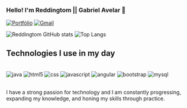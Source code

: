 
### Hello! I'm Reddingtom || Gabriel Avelar 👋

[![Portfólio](https://img.shields.io/website?label=Reddingtom.com&style=for-the-badge&url=https://sites.google.com/view/reddingtom)](https://sites.google.com/view/reddingtom/) [![Gmail](https://img.shields.io/badge/Gmail-D14836?style=for-the-badge&logo=gmail&logoColor=white)](gabriel.s.av707@gmail.com)

![Reddingtom GitHub stats](https://github-readme-stats.vercel.app/api?username=reddingtom&show_icons=true&theme=onedark) ![Top Langs](https://github-readme-stats.vercel.app/api/top-langs/?username=reddingtom&layout=compact)

## Technologies I use in my day

<div style="display: inline_block"><br/>
    <img align="center" alt="java" src="https://img.shields.io/badge/Java-ED8B00?style=for-the-badge&logo=openjdk&logoColor=white">
    <img align="center" alt="html5" src="https://img.shields.io/badge/HTML5-E34F26?style=for-the-badge&logo=html5&logoColor=white">
    <img align="center" alt="css" src="https://img.shields.io/badge/CSS3-1572B6?style=for-the-badge&logo=css3&logoColor=white">
    <img align="center" alt="javascript" src="https://img.shields.io/badge/JavaScript-323330?style=for-the-badge&logo=javascript&logoColor=F7DF1E">
    <img align="center" alt="angular" src="https://img.shields.io/badge/Angular-DD0031?style=for-the-badge&logo=angular&logoColor=white">
    <img align="center" alt="bootstrap" src="https://img.shields.io/badge/Bootstrap-563D7C?style=for-the-badge&logo=bootstrap&logoColor=white">
    <img align="center" alt="mysql" src="https://img.shields.io/badge/MySQL-005C84?style=for-the-badge&logo=mysql&logoColor=white">
</div><br/>

I have a strong passion for technology and I am constantly progressing, expanding my knowledge, and honing my skills through practice.
